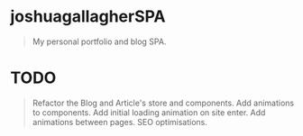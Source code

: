 # joshuagallagherSPA

> My personal portfolio and blog SPA.

# TODO
> Refactor the Blog and Article's store and components.
> Add animations to components.
> Add initial loading animation on site enter.
> Add animations between pages.
> SEO optimisations.
